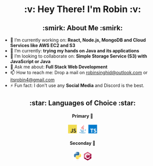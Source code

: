 <h1 align="center">:v: Hey There! I'm Robin :v:</h1>

<!--<div align="center">
	<img alt="Discord Badge" src="https://img.shields.io/badge/-WeBareBears%7276-orange?style=flat&labelColor=9cf&logo=discord">
	<img alt="visitors" src="https://visitor-badge.laobi.icu/badge?page_id=iamrobins.profile.id">
</div>--->


<h2 align="center">:smirk: About Me :smirk:</h2>

- 🔭 I’m currently working on: **React, Node.js, MongoDB and Cloud Services like AWS EC2 and S3**
- 🌱 I’m currently: **trying my hands on Java and its applications**
- 👯 I’m looking to collaborate on: **Simple Storage Service (S3) with JavaScript or Java**
- 💬 Ask me about: **Full Stack Web Development**
- 📫 How to reach me: Drop a mail on robinsinghid@outlook.com or itsrobin4@gmail.com
- ⚡ Fun fact: I don't use any **Social Media** and Discord is the best.

<h2 align="center">:star: Languages of Choice :star:</h2>

<div align="center">
<h4>Primary 🥇</h4>
<img alt="JavaScript" width="28px" src="https://raw.githubusercontent.com/devicons/devicon/master/icons/javascript/javascript-original.svg" />
<img alt="Java" width="28px" src="https://raw.githubusercontent.com/devicons/devicon/master/icons/java/java-original.svg" />
<img alt="TypeScript" width="28px" src="https://raw.githubusercontent.com/devicons/devicon/master/icons/typescript/typescript-original.svg" />
<h4>Seconday 🥈</h4>
<img alt="Python" width="28px" src="https://raw.githubusercontent.com/devicons/devicon/master/icons/python/python-original.svg" />
<img alt="CPP" width="28px" src="https://raw.githubusercontent.com/devicons/devicon/master/icons/cplusplus/cplusplus-original.svg" />  
